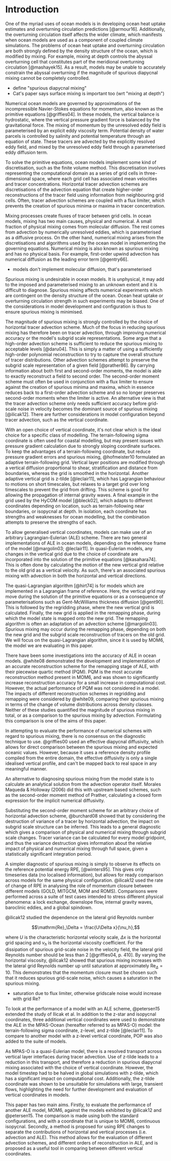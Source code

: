 # Introduction

One of the myriad uses of ocean models is in developing ocean heat uptake estimates and overturning circulation predictions [@armour16]. Additionally, the overturning circulation itself affects the wider climate, which manifests when ocean models are used as a component of coupled climate simulations. The problems of ocean heat uptake and overturning circulation are both strongly defined by the density structure of the ocean, which is modified by mixing. For example, mixing at depth controls the abyssal overturning cell that constitutes part of the meridional overturning circulation [@mashayek15]. As a result, models may be unable to accurately constrain the abyssal overturning if the magnitude of spurious diapycnal mixing cannot be completely controlled.

- define "spurious diapycnal mixing"
- Cat's paper says surface mixing is important too (wrt "mixing at depth")

Numerical ocean models are governed by approximations of the incompressible Navier-Stokes equations for momentum, also known as the primitive equations [@griffies04]. In these models, the vertical balance is hydrostatic, where the vertical pressure gradient force is balanced by the gravitational force. The mixing of momentum by the unresolved eddy field is parameterised by an explicit eddy viscosity term. Potential density of water parcels is controlled by salinity and potential temperature through an equation of state. These tracers are advected by the explicitly resolved eddy field, and mixed by the unresolved eddy field through a parameterised eddy diffusion term.

To solve the primitive equations, ocean models implement some kind of discretisation, such as the finite volume method. This discretisation involves representing the computational domain as a series of grid cells in three-dimensional space, where each grid cell has associated mean velocities and tracer concentrations. Horizontal tracer advection schemes are discretisations of the advection equation that create higher-order reconstructions of the tracer field using information from neighbouring grid cells. Often, tracer advection schemes are coupled with a flux limiter, which prevents the creation of spurious minima or maxima in tracer concentration.

Mixing processes create fluxes of tracer between grid cells. In ocean models, mixing has two main causes, physical and numerical. A small fraction of physical mixing comes from molecular diffusion. The rest comes from advection by numerically unresolved eddies, which is parameterised as a diffusive process. On the other hand, numerical mixing arises from the discretisations and algorithms used by the ocean model in implementing the governing equations. Numerical mixing is also known as spurious mixing and has no physical basis. For example, first-order upwind advection has numerical diffusion as the leading error term [@gentry66].

- models don't implement molecular diffusion, that's parameterised

Spurious mixing is undesirable in ocean models. It is unphysical, it may add to the imposed and parameterised mixing to an unknown extent and it is difficult to diagnose. Spurious mixing affects numerical experiments which are contingent on the density structure of the ocean. Ocean heat uptake or overturning circulation strength in such experiments may be biased. One of the considerations in model development and configuration is thus to ensure spurious mixing is minimised.

The magnitude of spurious mixing is strongly controlled by the choice of horizontal tracer advection scheme. Much of the focus in reducing spurious mixing has therefore been on tracer advection, through improving numerical accuracy or the model's subgrid scale representations. Some argue that a high-order advection scheme is sufficient to reduce the spurious mixing to acceptable levels [@daru04]. This is simply a matter of using a sufficiently high-order polynomial reconstruction to try to capture the overall structure of tracer distributions. Other advection schemes attempt to preserve the subgrid scale representation of a given field [@prather86]. By carrying information about both first and second-order moments, the model is able to exactly reconstruct a field to second order. The second-order moment scheme must often be used in conjunction with a flux limiter to ensure against the creation of spurious minima and maxima, which in essence reduces back to a first-order advection scheme and so no longer preserves second-order moments when the limiter is active. An alternative view is that the tracer advection scheme only needs sufficient accuracy before grid-scale noise in velocity becomes the dominant source of spurious mixing [@ilicak12]. There are further considerations in model configuration beyond tracer advection, such as the vertical coordinate.

With an open choice of vertical coordinate, it's not clear which is the ideal choice for a specific class of modelling. The terrain-following sigma coordinate is often used for coastal modelling, but may present issues with pressure gradient calculation due to strongly sloping coordinate surfaces. To keep the advantages of a terrain-following coordinate, but reduce pressure gradient errors and spurious mixing, @hofmeister10 formulated an adaptive terrain-following grid. Vertical layer positions are modified through a vertical diffusion proportional to shear, stratification and distance from boundaries, whereas the grid is smoothed in the horizontal. Another adaptive vertical grid is z-tilde [@leclair11], which has Lagrangian behaviour to motions on short timescales, but relaxes to a target grid over long timescales to prevent the grid from drifting. This scheme is good for allowing the propagation of internal gravity waves. A final example in the grid used by the HyCOM model [@bleck02], which adapts to different coordinates depending on location, such as terrain-following near boundaries, or isopycnal at depth. In isolation, each coordinate has strengths and weaknesses for ocean modelling, but the combination attempts to preserve the strengths of each.

To allow generalised vertical coordinates, models can make use of an arbitrary Lagrangian-Eulerian (ALE) scheme. There are two general implementations of ALE in ocean models, depending on the reference frame of the model [@margolin03; @leclair11]. In quasi-Eulerian models, any changes in the vertical grid due to the choice of coordinate are incorporated into the solution of the primitive equations [@kasahara74]. This is often done by calculating the motion of the new vertical grid relative to the old grid as a vertical velocity. As such, there's an associated spurious mixing with advection in both the horizontal and vertical directions.

The quasi-Lagrangian algorithm [@hirt74] is for models which are implemented in a Lagrangian frame of reference. Here, the vertical grid may move during the solution of the primitive equations or as a consequence of parameterisations such as Gent-McWilliams thickness diffusion [@gent90]. This is followed by the regridding phase, where the new vertical grid is calculated. Finally, the new grid is applied in the remapping phase, during which the model state is mapped onto the new grid. The remapping algorithm is often an adaptation of an advection scheme [@margolin03]. Spurious mixing may occur during the remapping phase, depending on both the new grid and the subgrid scale reconstruction of tracers on the old grid. We will focus on the quasi-Lagrangian algorithm, since it is used by MOM6, the model we are evaluating in this paper.

There have been some investigations into the accuracy of ALE in ocean models. @white08 demonstrated the development and implementation of an accurate reconstruction scheme for the remapping stage of ALE, with their piecewise quartic method (PQM). PQM is the most accurate reconstruction method present in MOM6, and was shown to significantly increase reconstruction accuracy for a small increase in computational cost. However, the actual performance of PQM was not considered in a model. The impacts of different reconstruction schemes in regridding and remapping were considered by @white09, comparing their spurious mixing in terms of the change of volume distributions across density classes. 
Neither of these studies quantified the magnitude of spurious mixing in total, or as a comparison to the spurious mixing by advection. Formulating this comparison is one of the aims of this paper.

In attempting to evaluate the performance of numerical schemes with regard to spurious mixing, there is no consensus on the diagnostic technique to use. @griffies00 used an effective diapycnal diffusivity, which allows for direct comparison between the spurious mixing and expected oceanic values. However, because it uses a reference density profile compiled from the entire domain, the effective diffusivity is only a single idealised vertical profile, and can't be mapped back to real space in any meaningful manner.

An alternative to diagnosing spurious mixing from the model state is to calculate an analytical solution from the advection operator itself. Morales Maqueda & Holloway (2006) did this with upstream based schemes, such as the second-order moment method of Prather, calculating a closed form expression for the implicit numerical diffusivity.

Substituting the second-order moment scheme for an arbitrary choice of horizontal advection scheme, @burchard08 showed that by considering the destruction of variance of a tracer by horizontal advection, the impact on subgrid scale structure can be inferred. This leads to a general diagnostic which gives a comparison of physical and numerical mixing through subgrid scale changes. Tracer variance can be calculated for every model gridpoint, and thus the variance destruction gives information about the relative impact of physical and numerical mixing through full space, given a statistically significant integration period.

A simpler diagnostic of spurious mixing is simply to observe its effects on the reference potential energy RPE, [@winters95]. This gives only timeseries data (no localised information), but allows for ready comparison across models for the same physical configuration. @ilicak12 used the rate of change of RPE in analysing the role of momentum closure between different models (GOLD, MITGCM, MOM and ROMS). Comparisons were performed across a suite of test cases intended to stress different physical phenomena: a lock exchange, downslope flow, internal gravity waves, baroclinic eddies, and a global spindown.

@ilicak12 studied the dependence on the lateral grid Reynolds number

$$\mathrm{Re}_\Delta = \frac{U\Delta x}{\nu_h},$$

where $U$ is the characteristic horizontal velocity scale, $\Delta x$ is the horizontal grid spacing and $\nu_h$ is the horizontal viscosity coefficient. For the dissipation of spurious grid-scale noise in the velocity field, the lateral grid Reynolds number should be less than 2 [@griffies04, p. 410]. By varying the horizontal viscosity, @ilicak12 showed that spurious mixing increases with the lateral grid Reynolds number up until saturation at approximately $\mathrm{Re}_\Delta = 10$. This demonstrates that the momentum closure must be chosen such that it reduces spurious grid-scale noise, which causes a saturation in the spurious mixing.

- saturation due to flux limiter, otherwise gridscale noise would increase with grid Re?

To look at the performance of a model with an ALE scheme, @petersen15 extended the study of Ilicak et al. In addition to the z-star and isopycnal coordinates, three additional vertical coordinates were used to demonstrate the ALE in the MPAS-Ocean (hereafter referred to as MPAS-O) model: the terrain-following sigma coordinate, z-level, and z-tilde [@leclair11]. To compare to another model with a z-level vertical coordinate, POP was also added to the suite of models.

As MPAS-O is a quasi-Eulerian model, there is a resolved transport across vertical layer interfaces during tracer advection. Use of z-tilde leads to a reduction in this transport, and therefore a reduction in spurious diapycnal mixing associated with the choice of vertical coordinate. However, the model timestep had to be halved in global simulations with z-tilde, which has a significant impact on computational cost. Additionally, the z-tilde coordinate was shown to be unsuitable for simulations with large, transient flows, highlighting the need for further development and evaluation of vertical coordinates in models.

This paper has two main aims. Firstly, to evaluate the performance of another ALE model, MOM6, against the models exhibited by @ilicak12 and @petersen15. The comparison is made using both the standard configurations, and with a coordinate that is unique to MOM6, continuous isopycnal. Secondly, a method is proposed for using RPE changes to separate the contributions of horizontal and vertical processes (i.e. advection and ALE). This method allows for the evaluation of different advection schemes, and different orders of reconstruction in ALE, and is proposed as a useful tool in comparing between different vertical coordinates.
